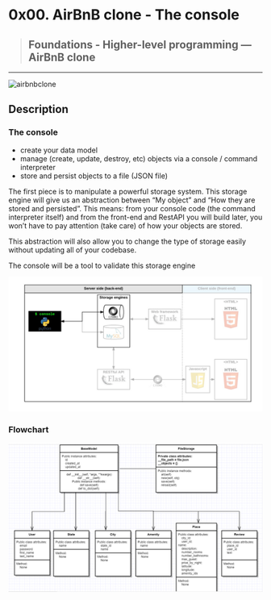 # 0x00. AirBnB clone - The console
> ## Foundations - Higher-level programming ― AirBnB clone
*************


![](https://lh3.googleusercontent.com/vBz1LR7i3UBlfRTHEOmELIAvX-A9FgNMM6NeEG50nm-zdbb3laU6boFcV-OlJ7vQVALNEDu31j8 "airbnbclone")
## [](https://github.com//marcewp15/AirBnB_clone)Description


### The console
* create your data model
* manage (create, update, destroy, etc) objects via a console / command interpreter
* store and persist objects to a file (JSON file)

The first piece is to manipulate a powerful storage system. This storage engine will give us an abstraction between “My object” and “How they are stored and persisted”. This means: from your console code (the command interpreter itself) and from the front-end and RestAPI you will build later, you won’t have to pay attention (take care) of how your objects are stored.

This abstraction will also allow you to change the type of storage easily without updating all of your codebase.

The console will be a tool to validate this storage engine



<p align="center"><img src="console.PNG" width="700"></p>


### Flowchart

<p align="center"><img src="flowchart.png" width="700"></p>



